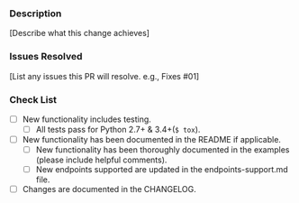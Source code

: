 ### Description
[Describe what this change achieves]

### Issues Resolved
[List any issues this PR will resolve. e.g., Fixes #01]

### Check List
- [ ] New functionality includes testing.
  - [ ] All tests pass for Python 2.7+ & 3.4+(`$ tox`).
- [ ] New functionality has been documented in the README if applicable.
  - [ ] New functionality has been thoroughly documented in the examples (please include helpful comments).
  - [ ] New endpoints supported are updated in the endpoints-support.md file.
- [ ] Changes are documented in the CHANGELOG.
